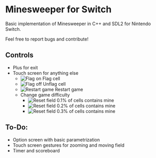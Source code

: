 # Minesweeper for Switch
Basic implementation  of Minesweeper in C++ and SDL2 for Nintendo Switch.

Feel free to report bugs and contribute!

## Controls
* Plus for exit
* Touch screen for anything else
    - ![Flag on](https://raw.githubusercontent.com/rincew1nd/Minesweeper-Switch/master/romfs/flagOnButton.bmp) Flag cell
    - ![Flag off](https://raw.githubusercontent.com/rincew1nd/Minesweeper-Switch/master/romfs/flagOffButton.bmp) Unflag cell
    - ![Restart game](https://raw.githubusercontent.com/rincew1nd/Minesweeper-Switch/master/romfs/restartButton.bmp) Restart game
    - Change game difficulty
        * ![Reset field](https://raw.githubusercontent.com/rincew1nd/Minesweeper-Switch/master/romfs/easyButton.bmp) 0.1% of cells contains mine
        * ![Reset field](https://raw.githubusercontent.com/rincew1nd/Minesweeper-Switch/master/romfs/mediumButton.bmp) 0.2% of cells contains mine
        * ![Reset field](https://raw.githubusercontent.com/rincew1nd/Minesweeper-Switch/master/romfs/hardButton.bmp) 0.3% of cells contains mine

## To-Do:

* Option screen with basic parametrization
* Touch screen gestures for zooming and moving field
* Timer and scoreboard
